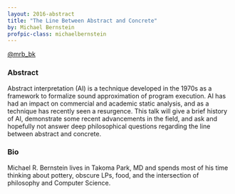 ```yaml
---
layout: 2016-abstract
title: "The Line Between Abstract and Concrete"
by: Michael Bernstein
profpic-class: michaelbernstein
---
```


[@mrb_bk](https://twitter.com/mrb_bk)

### Abstract

Abstract interpretation (AI) is a technique developed in the 1970s as a
framework to formalize sound approximation of program execution. AI has had an
impact on commercial and academic static analysis, and as a technique has
recently seen a resurgence. This talk will give a brief history of AI,
demonstrate some recent advancements in the field, and ask and hopefully not
answer deep philosophical questions regarding the line between abstract and
concrete.

### Bio

Michael R. Bernstein lives in Takoma Park, MD and spends most of his time
thinking about pottery, obscure LPs, food, and the intersection of philosophy
and Computer Science.